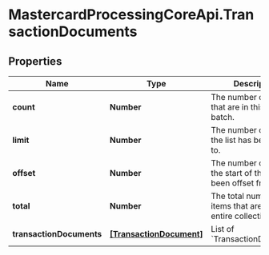# MastercardProcessingCoreApi.TransactionDocuments

## Properties

Name | Type | Description | Notes
------------ | ------------- | ------------- | -------------
**count** | **Number** | The number of items that are in this offset batch.  | 
**limit** | **Number** | The number of items the list has been limited to.  | 
**offset** | **Number** | The number of items the start of the list has been offset from.  | 
**total** | **Number** | The total number of items that are in the entire collection.  | 
**transactionDocuments** | [**[TransactionDocument]**](TransactionDocument.md) | List of &#x60;TransactionDocument&#x60;.  | 


